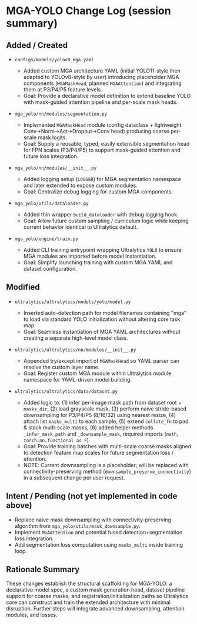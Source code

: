 # MGA-YOLO Change Log (session summary)

## Added / Created

- `configs/models/yolov8_mga.yaml`
  - Added custom MGA architecture YAML (initial YOLO11-style then adapted to YOLOv8-style by user) introducing placeholder MGA components (`MGAMaskHead`, planned `MGAAttention`) and integrating them at P3/P4/P5 feature levels.
  - Goal: Provide a declarative model definition to extend baseline YOLO with mask-guided attention pipeline and per-scale mask heads.

- `mga_yolo/nn/modules/segmentation.py`
  - Implemented `MGAMaskHead` module (config dataclass + lightweight Conv->Norm->Act->Dropout->Conv head) producing coarse per-scale mask logits.
  - Goal: Supply a reusable, typed, easily extensible segmentation head for FPN scales (P3/P4/P5) to support mask-guided attention and future loss integration.

- `mga_yolo/nn/modules/__init__.py`
  - Added logging setup (`LOGGER`) for MGA segmentation namespace and later extended to expose custom modules.
  - Goal: Centralize debug logging for custom MGA components.

- `mga_yolo/utils/dataloader.py`
  - Added thin wrapper `build_dataloader` with debug logging hook.
  - Goal: Allow future custom sampling / curriculum logic while keeping current behavior identical to Ultralytics default.

- `mga_yolo/engine/train.py`
  - Added CLI training entrypoint wrapping Ultralytics `YOLO` to ensure MGA modules are imported before model instantiation.
  - Goal: Simplify launching training with custom MGA YAML and dataset configuration.

## Modified

- `ultralytics/ultralytics/models/yolo/model.py`
  - Inserted auto-detection path for model filenames containing "mga" to load via standard YOLO initialization without altering core task map.
  - Goal: Seamless instantiation of MGA YAML architectures without creating a separate high-level model class.

- `ultralytics/ultralytics/nn/modules/__init__.py`
  - Appended try/except import of `MGAMaskHead` so YAML parser can resolve the custom layer name.
  - Goal: Register custom MGA module within Ultralytics module namespace for YAML-driven model building.

- `ultralytics/ultralytics/data/dataset.py`
  - Added logic to: (1) infer per-image mask path from dataset root + `masks_dir`, (2) load grayscale mask, (3) perform naive stride-based downsampling for P3/P4/P5 (8/16/32) using nearest resize, (4) attach list `masks_multi` to each sample, (5) extend `collate_fn` to pad & stack multi-scale masks, (6) added helper methods `_infer_mask_path` and `_downsample_mask`, required imports (`math`, `torch.nn.functional as F`).
  - Goal: Provide training batches with multi-scale coarse masks aligned to detection feature map scales for future segmentation loss / attention.
  - NOTE: Current downsampling is a placeholder; will be replaced with connectivity-preserving method (`downsample_preserve_connectivity`) in a subsequent change per user request.

## Intent / Pending (not yet implemented in code above)

- Replace naive mask downsampling with connectivity-preserving algorithm from `mga_yolo/utils/mask_downsample.py`.
- Implement `MGAAttention` and potential fused detection+segmentation loss integration.
- Add segmentation loss computation using `masks_multi` inside training loop.

## Rationale Summary

These changes establish the structural scaffolding for MGA-YOLO: a declarative model spec, a custom mask generation head, dataset pipeline support for coarse masks, and registration/initialization paths so Ultralytics core can construct and train the extended architecture with minimal disruption. Further steps will integrate advanced downsampling, attention modules, and losses.
